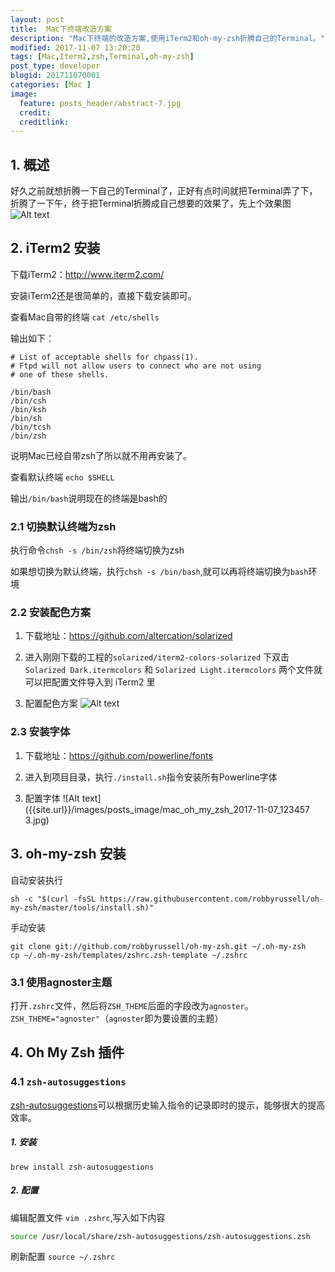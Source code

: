 ```yaml
---
layout: post
title:  Mac下终端改造方案
description: "Mac下终端的改造方案,使用iTerm2和oh-my-zsh折腾自己的Terminal。"
modified: 2017-11-07 13:20:20
tags: [Mac,Iterm2,zsh,Terminal,oh-my-zsh]
post_type: developer
blogid: 201711070001
categories: [Mac ]
image:
  feature: posts_header/abstract-7.jpg
  credit:
  creditlink:
---
```


## 1. 概述

好久之前就想折腾一下自己的Terminal了，正好有点时间就把Terminal弄了下，折腾了一下午，终于把Terminal折腾成自己想要的效果了，先上个效果图
![Alt text]({{site.url}}/images/posts_image/mac_oh_my_zsh_2017-11-07_123456.jpg)


## 2. iTerm2 安装

下载iTerm2：http://www.iterm2.com/

安装iTerm2还是很简单的，直接下载安装即可。

查看Mac自带的终端 `cat /etc/shells`

输出如下：

```
# List of acceptable shells for chpass(1).
# Ftpd will not allow users to connect who are not using
# one of these shells.

/bin/bash
/bin/csh
/bin/ksh
/bin/sh
/bin/tcsh
/bin/zsh
```

说明Mac已经自带zsh了所以就不用再安装了。

查看默认终端 `echo $SHELL`

输出`/bin/bash`说明现在的终端是bash的

### 2.1 切换默认终端为zsh

执行命令`chsh -s /bin/zsh`将终端切换为zsh

如果想切换为默认终端，执行`chsh -s /bin/bash`,就可以再将终端切换为`bash`环境


### 2.2 安装配色方案

1. 下载地址：https://github.com/altercation/solarized

2. 进入刚刚下载的工程的`solarized/iterm2-colors-solarized` 下双击 `Solarized Dark.itermcolors` 和 `Solarized Light.itermcolors` 两个文件就可以把配置文件导入到 iTerm2 里

3. 配置配色方案
![Alt text]({{site.url}}/images/posts_image/mac_oh_my_zsh_2017-11-07_123457.jpg)


### 2.3 安装字体


1. 下载地址：https://github.com/powerline/fonts

2. 进入到项目目录，执行`./install.sh`指令安装所有Powerline字体

3. 配置字体
![Alt text]({{site.url}}/images/posts_image/mac_oh_my_zsh_2017-11-07_123457 3.jpg)

## 3. oh-my-zsh 安装

自动安装执行

```shell
sh -c "$(curl -fsSL https://raw.githubusercontent.com/robbyrussell/oh-my-zsh/master/tools/install.sh)"
```

手动安装

```shell
git clone git://github.com/robbyrussell/oh-my-zsh.git ~/.oh-my-zsh
cp ~/.oh-my-zsh/templates/zshrc.zsh-template ~/.zshrc
```

### 3.1 使用agnoster主题

打开`.zshrc`文件，然后将`ZSH_THEME`后面的字段改为`agnoster`。`ZSH_THEME="agnoster"`（`agnoster`即为要设置的主题）


## 4. Oh My Zsh 插件


### 4.1 `zsh-autosuggestions`

[zsh-autosuggestions](https://github.com/zsh-users/zsh-autosuggestions)可以根据历史输入指令的记录即时的提示，能够很大的提高效率。

##### 1. 安装

```
brew install zsh-autosuggestions
```

##### 2. 配置

编辑配置文件 `vim .zshrc`,写入如下内容

```bash
source /usr/local/share/zsh-autosuggestions/zsh-autosuggestions.zsh
```

刷新配置 `source ~/.zshrc`
